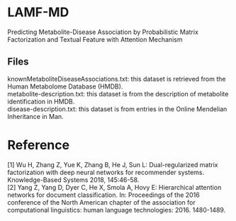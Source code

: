 # LAMF-MD

Predicting Metabolite-Disease Association by Probabilistic Matrix Factorization and Textual Feature with Attention Mechanism



## Files  
knownMetaboliteDiseaseAssociations.txt: this dataset is retrieved from the Human Metabolome Database (HMDB).  
metabolite-description.txt: this dataset is from the description of metabolite identification in HMDB.  
disease-description.txt: this dataset is from entries in the Online Mendelian Inheritance in Man.  



# Reference 
[1] Wu H, Zhang Z, Yue K, Zhang B, He J, Sun L: Dual-regularized matrix factorization with deep neural networks for recommender systems. Knowledge-Based Systems 2018, 145:46-58.  
[2] Yang Z, Yang D, Dyer C, He X, Smola A, Hovy E: Hierarchical attention networks for document classification. In: Proceedings of the 2016 conference of the North American chapter of the association for computational linguistics: human language technologies: 2016. 1480-1489.

